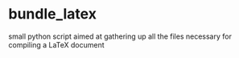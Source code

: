 # bundle_latex
small python script aimed at gathering up all the files necessary for compiling a LaTeX document
